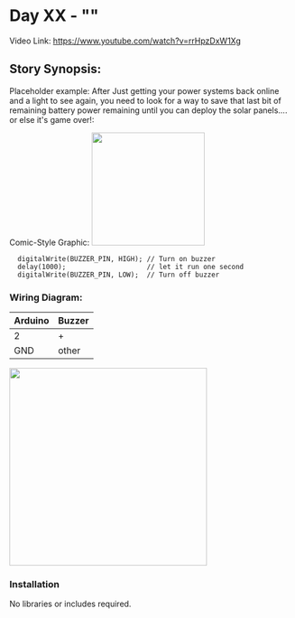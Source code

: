 # Day XX - ""

Video Link: https://www.youtube.com/watch?v=rrHpzDxW1Xg

## Story Synopsis:

Placeholder example: After Just getting your power systems back online and a light to see again, you need to look for a way to save that last bit of remaining battery power remaining until you can deploy the solar panels.... or else it's game over!:

Comic-Style Graphic:
<img src="https://user-images.githubusercontent.com/15940/207704594-68e639e8-d183-408e-a649-8fd3ede81f99.jpeg" width="200">

```
  digitalWrite(BUZZER_PIN, HIGH); // Turn on buzzer
  delay(1000);                    // let it run one second
  digitalWrite(BUZZER_PIN, LOW);  // Turn off buzzer
```

### Wiring Diagram:
| Arduino | Buzzer |
| --- | --- |
| 2 | + |
| GND | other |

<img src="/Day12-Can_You_Hear_Us/Day-12/Day-12.png" width="350">

### Installation
No libraries or includes required.
